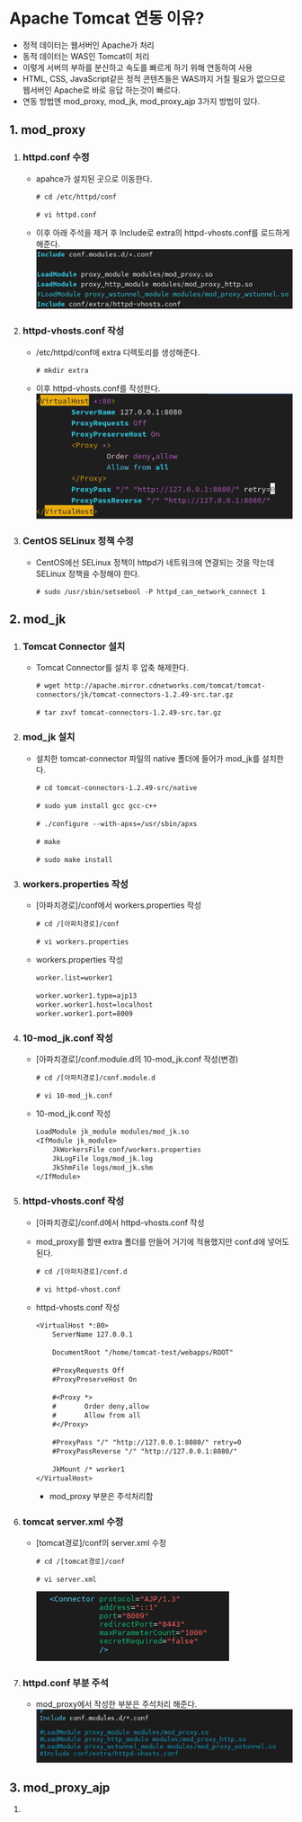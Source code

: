 # Apache Tomcat 연동 이유?
- 정적 데이터는 웹서버인 Apache가 처리
- 동적 데이터는 WAS인 Tomcat이 처리
- 이렇게 서버의 부하를 분산하고 속도를 빠르게 하기 위해 연동하여 사용
- HTML, CSS, JavaScript같은 정적 콘텐츠들은 WAS까지 거칠 필요가 없으므로 웹서버인 Apache로 바로 응답 하는것이 빠르다.
- 연동 방법엔 mod_proxy, mod_jk, mod_proxy_ajp 3가지 방법이 있다.

## 1. mod_proxy
1. ### httpd.conf 수정
    - apahce가 설치된 곳으로 이동한다.
        ```
        # cd /etc/httpd/conf

        # vi httpd.conf
        ```

    - 이후 아래 주석을 제거 후 Include로 extra의 httpd-vhosts.conf를 로드하게 해준다.
    ![alt text](<img/Apache Tomcat 연동-1.png>)

2. ### httpd-vhosts.conf 작성

    - /etc/httpd/conf에 extra 디렉토리를 생성해준다.
        ```
        # mkdir extra
        ```

    - 이후 httpd-vhosts.conf를 작성한다.
![alt text](<img/Apache Tomcat 연동-2.png>)

3. ### CentOS SELinux 정책 수정

    - CentOS에선 SELinux 정책이 httpd가 네트워크에 연결되는 것을 막는데 SELinux 정책을 수정해야 한다.
        ```
        # sudo /usr/sbin/setsebool -P httpd_can_network_connect 1
        ```


## 2. mod_jk
1. ### Tomcat Connector 설치
    - Tomcat Connector를 설치 후 압축 해제한다.
        ```
        # wget http://apache.mirror.cdnetworks.com/tomcat/tomcat-connectors/jk/tomcat-connectors-1.2.49-src.tar.gz

        # tar zxvf tomcat-connectors-1.2.49-src.tar.gz
        ```

2. ### mod_jk 설치
    - 설치한 tomcat-connector 파일의 native 폴더에 들어가 mod_jk를 설치한다.
        ```
        # cd tomcat-connectors-1.2.49-src/native

        # sudo yum install gcc gcc-c++

        # ./configure --with-apxs=/usr/sbin/apxs

        # make

        # sudo make install
        ```

3. ### workers.properties 작성
    - [아파치경로]/conf에서 workers.properties 작성
        ```
        # cd /[아파치경로]/conf

        # vi workers.properties
        ```

    - workers.properties 작성
        ```
        worker.list=worker1

        worker.worker1.type=ajp13
        worker.worker1.host=localhost
        worker.worker1.port=8009
        ```

4. ### 10-mod_jk.conf 작성
    - [아파치경로]/conf.module.d의 10-mod_jk.conf 작성(변경)
        ```
        # cd /[아파치경로]/conf.module.d

        # vi 10-mod_jk.conf
        ```

    - 10-mod_jk.conf 작성
        ```
        LoadModule jk_module modules/mod_jk.so
        <IfModule jk_module>
            JkWorkersFile conf/workers.properties
            JkLogFile logs/mod_jk.log
            JkShmFile logs/mod_jk.shm
        </IfModule>
        ```

5. ### httpd-vhosts.conf 작성
    - [아파치경로]/conf.d에서 httpd-vhosts.conf 작성
    - mod_proxy를 할땐 extra 폴더를 만들어 거기에 적용했지만 conf.d에 넣어도 된다.
        ```
        # cd /[아파치경로]/conf.d

        # vi httpd-vhost.conf
        ```

    - httpd-vhosts.conf 작성
        ```
        <VirtualHost *:80>
            ServerName 127.0.0.1

            DocumentRoot "/home/tomcat-test/webapps/ROOT"

            #ProxyRequests Off
            #ProxyPreserveHost On

            #<Proxy *>
            #       Order deny,allow
            #       Allow from all
            #</Proxy>

            #ProxyPass "/" "http://127.0.0.1:8080/" retry=0
            #ProxyPassReverse "/" "http://127.0.0.1:8080/"

            JkMount /* worker1
        </VirtualHost>
        ```
        - mod_proxy 부분은 주석처리함

6. ### tomcat server.xml 수정
    - [tomcat경로]/conf의 server.xml 수정
        ```
        # cd /[tomcat경로]/conf

        # vi server.xml
        ```
        ![alt text](img/mod_jk-1.png)

7. ### httpd.conf 부분 주석
    - mod_proxy에서 작성한 부분은 주석처리 해준다.
    ![alt text](img/mod_jk-2.png)

## 3. mod_proxy_ajp
1. 
